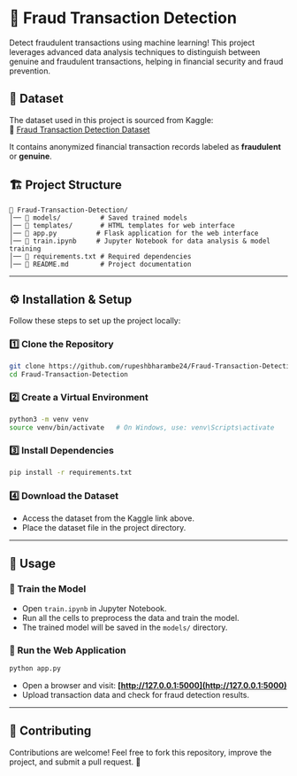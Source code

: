 # 🚀 Fraud Transaction Detection

Detect fraudulent transactions using machine learning! This project leverages advanced data analysis techniques to distinguish between genuine and fraudulent transactions, helping in financial security and fraud prevention.

## 📌 Dataset

The dataset used in this project is sourced from Kaggle:  
🔗 [Fraud Transaction Detection Dataset](https://www.kaggle.com/code/llabhishekll/fraud-transaction-detection/input)  

It contains anonymized financial transaction records labeled as **fraudulent** or **genuine**.

## 🏗️ Project Structure

```
📂 Fraud-Transaction-Detection/
│── 📂 models/          # Saved trained models
│── 📂 templates/       # HTML templates for web interface
│── 📜 app.py          # Flask application for the web interface
│── 📜 train.ipynb     # Jupyter Notebook for data analysis & model training
│── 📜 requirements.txt # Required dependencies
│── 📜 README.md        # Project documentation
```

---

## ⚙️ Installation & Setup

Follow these steps to set up the project locally:

### 1️⃣ Clone the Repository
```bash
git clone https://github.com/rupeshbharambe24/Fraud-Transaction-Detection.git
cd Fraud-Transaction-Detection
```

### 2️⃣ Create a Virtual Environment
```bash
python3 -m venv venv
source venv/bin/activate   # On Windows, use: venv\Scripts\activate
```

### 3️⃣ Install Dependencies
```bash
pip install -r requirements.txt
```

### 4️⃣ Download the Dataset
- Access the dataset from the Kaggle link above.
- Place the dataset file in the project directory.

---

## 🚀 Usage

### 🔹 Train the Model
- Open `train.ipynb` in Jupyter Notebook.
- Run all the cells to preprocess the data and train the model.
- The trained model will be saved in the `models/` directory.

### 🔹 Run the Web Application
```bash
python app.py
```
- Open a browser and visit: **[http://127.0.0.1:5000](http://127.0.0.1:5000)**  
- Upload transaction data and check for fraud detection results.

---

## 🤝 Contributing

Contributions are welcome! Feel free to fork this repository, improve the project, and submit a pull request. 🚀

